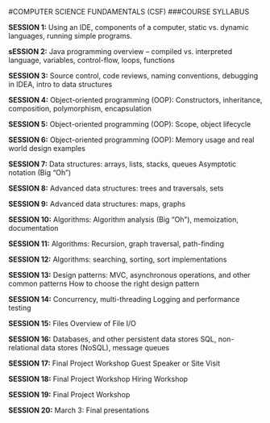 #COMPUTER SCIENCE FUNDAMENTALS (CSF)
###COURSE SYLLABUS

**SESSION 1:**
Using an IDE, components of a computer, static vs. 
dynamic languages, running simple programs. 

**sESSION 2:**
Java programming overview – compiled vs. interpreted language, variables, control-flow, loops, functions

**SESSION 3:**
Source control, code reviews, naming conventions, debugging in IDEA, intro to data structures

**SESSION 4:**
Object-oriented programming (OOP): Constructors, inheritance, composition, polymorphism, encapsulation

**SESSION 5:**
Object-oriented programming (OOP): Scope, object lifecycle

**SESSION 6:**
Object-oriented programming (OOP): Memory usage and real world design examples

**SESSION 7:**
Data structures: arrays, lists, stacks, queues
Asymptotic notation (Big “Oh”)

**SESSION 8:**
Advanced data structures: trees and traversals, sets

**SESSION 9:**
Advanced data structures: maps, graphs

**SESSION 10:**
Algorithms: Algorithm analysis (Big “Oh”), memoization, documentation

**SESSION 11:**
Algorithms: Recursion, graph traversal, path-finding

**SESSION 12:**
Algorithms: searching, sorting, sort implementations

**SESSION 13:**
Design patterns: MVC, asynchronous operations, and other common patterns
How to choose the right design pattern

**SESSION 14:**
Concurrency, multi-threading
Logging and performance testing

**SESSION 15:**
Files
Overview of File I/O

**SESSION 16:**
Databases, and other persistent data stores
SQL, non-relational data stores (NoSQL), message queues

**SESSION 17:**
Final Project Workshop
Guest Speaker or Site Visit

**SESSION 18:**
Final Project Workshop
Hiring Workshop

**SESSION 19:**
Final Project Workshop

**SESSION 20:**
March 3: Final presentations

